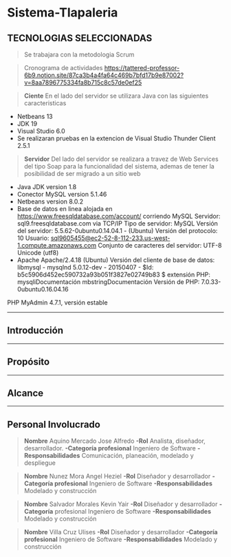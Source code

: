 # Sistema-Tlapaleria

## TECNOLOGIAS SELECCIONADAS
> Se trabajara con la metodologia Scrum


> Cronograma de actividades https://tattered-professor-6b9.notion.site/87ca3b4a4fa64c469b7bfd17b9e87002?v=8aa7896775334fa8b715c8c57de0ef25


> **Ciente**
En el lado del servidor se utilizara Java con las siguientes caracteristicas 
- Netbeans 13
- JDK 19
- Visual Studio 6.0
- Se realizaran pruebas en la extencion de Visual Studio Thunder Client 2.5.1 


> **Servidor**
Del lado del servidor se realizara a travez de Web Services del tipo Soap para la funcionalidad del sistema, ademas de tener la posibilidad de ser migrado a un sitio web
 * Java JDK version 1.8
 * Conector MySQL version 5.1.46
 * Netbeans version 8.0.2
 * Base de datos en linea alojada en https://www.freesqldatabase.com/account/ corriendo MySQL
    Servidor: sql9.freesqldatabase.com via TCP/IP
Tipo de servidor: MySQL
Versión del servidor: 5.5.62-0ubuntu0.14.04.1 - (Ubuntu)
Versión del protocolo: 10
Usuario: sql9605455@ec2-52-8-112-233.us-west-1.compute.amazonaws.com
Conjunto de caracteres del servidor: UTF-8 Unicode (utf8)
 * Apache 
 Apache/2.4.18 (Ubuntu)
Versión del cliente de base de datos: libmysql - mysqlnd 5.0.12-dev - 20150407 - $Id: b5c5906d452ec590732a93b051f3827e02749b83 $
extensión PHP: mysqliDocumentación mbstringDocumentación
Versión de PHP: 7.0.33-0ubuntu0.16.04.16

PHP MyAdmin
4.7.1, versión estable


***********************************************
## Introducción

*************************************
## Propósito

*************************************
## Alcance

*************************************
## Personal Involucrado


> **Nombre** Aquino Mercado Jose Alfredo
**-Rol** Analista, diseñador, desarrollador.
**-Categoría profesional** Ingeniero de Software
**-Responsabilidades** Comunicación, planeación, modelado y despliegue


> **Nombre** Nunez Mora Angel Heziel
**-Rol** Diseñador y desarrollador
**-Categoría profesional** Ingeniero de Software
**-Responsabilidades** Modelado y construcción


> **Nombre** Salvador Morales Kevin Yair
**-Rol** Diseñador y desarrollador
**-Categoría** profesional Ingeniero de Software
**-Responsabilidades** Modelado y construcción


> **Nombre** Villa Cruz Ulises
**-Rol** Diseñador y desarrollador
**-Categoría profesional** Ingeniero de Software
**-Responsabilidades** Modelado y construcción



